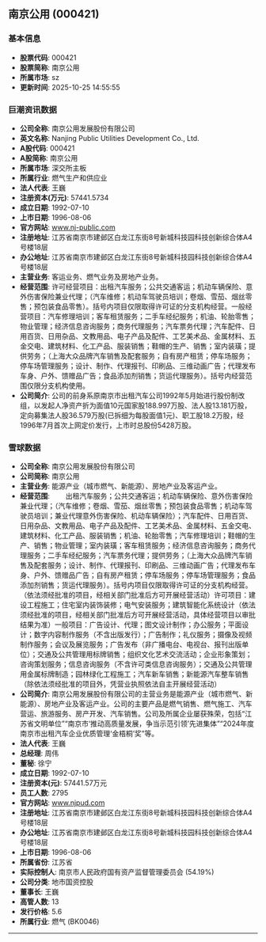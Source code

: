 ## 南京公用 (000421)

### 基本信息

- **股票代码**: 000421
- **股票简称**: 南京公用
- **所属市场**: sz
- **更新时间**: 2025-10-25 14:55:55

### 巨潮资讯数据

- **公司全称**: 南京公用发展股份有限公司
- **英文名称**: Nanjing Public Utilities Development Co., Ltd.
- **A股代码**: 000421
- **A股简称**: 南京公用
- **所属市场**: 深交所主板
- **所属行业**: 燃气生产和供应业
- **法人代表**: 王巍
- **注册资本(万元)**: 57441.5734
- **成立日期**: 1992-07-10
- **上市日期**: 1996-08-06
- **官方网站**: www.nj-public.com
- **注册地址**: 江苏省南京市建邺区白龙江东街8号新城科技园科技创新综合体A4号楼18层
- **办公地址**: 江苏省南京市建邺区白龙江东街8号新城科技园科技创新综合体A4号楼18层
- **主营业务**: 客运业务、燃气业务及房地产业务。
- **经营范围**: 许可经营项目：出租汽车服务；公共交通客运；机动车辆保险、意外伤害保险兼业代理；（汽车维修；机动车驾驶员培训；卷烟、雪茄、烟丝零售；预包装食品零售）。括号内项目仅限取得许可证的分支机构经营。一般经营项目：汽车修理培训；客车租赁服务；二手车经纪服务；机油、轮胎零售；物业管理；经济信息咨询服务；商务代理服务；汽车票务代理；汽车配件、日用百货、日用杂品、文教用品、电子产品及配件、工艺美术品、金属材料、五金交电、建筑材料、化工产品、服装销售；鞋帽的生产、销售；室内装璜；提供劳务；（上海大众品牌汽车销售及配套服务；自有房产租赁；停车场服务；停车场管理服务；设计、制作、代理报刊、印刷品、三维动画广告；代理发布车身、户外、馈赠品广告；食品添加剂销售；货运代理服务）。括号内经营范围仅限分支机构使用。
- **公司简介**: 公司的前身系原南京市出租汽车公司1992年5月始进行股份制改组，以发起人净资产折为面值10元国家股188.997万股、法人股13.181万股，定向募集法人股36.579万股(已拆细为每股面值1元)、职工股18.2万股，经1996年7月首次上网定价发行，上市时总股份5428万股。

### 雪球数据

- **公司全称**: 南京公用发展股份有限公司
- **公司简称**: 南京公用
- **主营业务**: 能源产业（城市燃气、新能源）、房地产业及客运产业。
- **经营范围**: 　　出租汽车服务；公共交通客运；机动车辆保险、意外伤害保险兼业代理；（汽车维修；卷烟、雪茄、烟丝零售；预包装食品零售；机动车驾驶员培训；兼业代理意外伤害保险、机动车辆保险）；汽车配件、日用百货、日用杂品、文教用品、电子产品及配件、工艺美术品、金属材料、五金交电、建筑材料、化工产品、服装销售；机油、轮胎零售；汽车修理培训；鞋帽的生产、销售；物业管理；室内装璜；客车租赁服务；经济信息咨询服务；商务代理服务；二手车经纪服务；汽车票务代理；提供劳务；（上海大众品牌汽车销售及配套服务；设计、制作、代理报刊、印刷品、三维动画广告；代理发布车身、户外、馈赠品广告；自有房产租赁；停车场服务；停车场管理服务；食品添加剂销售；货运代理服务）。括号内项目仅限取得许可证的分支机构经营。（依法须经批准的项目，经相关部门批准后方可开展经营活动）许可项目：建设工程施工；住宅室内装饰装修；电气安装服务；建筑智能化系统设计（依法须经批准的项目，经相关部门批准后方可开展经营活动，具体经营项目以审批结果为准）一般项目：广告设计、代理；图文设计制作；办公服务；平面设计；数字内容制作服务（不含出版发行）；广告制作；礼仪服务；摄像及视频制作服务；会议及展览服务；广告发布（非广播电台、电视台、报刊出版单位）；交通及公共管理用标牌销售；组织文化艺术交流活动；企业形象策划；咨询策划服务；信息咨询服务（不含许可类信息咨询服务）；交通及公共管理用金属标牌制造；园林绿化工程施工；汽车新车销售；新能源汽车整车销售（除依法须经批准的项目外，凭营业执照依法自主开展经营活动）
- **公司简介**: 南京公用发展股份有限公司的主营业务是能源产业（城市燃气、新能源）、房地产业及客运产业。公司的主要产品是燃气销售、燃气施工、汽车营运、旅游服务、房产开发、汽车销售。公司及所属企业屡获殊荣，包括“江苏省文明单位”“南京市‘推动高质量发展，争当示范引领’先进集体”“2024年度南京市出租汽车企业优质管理‘金梧桐’奖”等。
- **法人代表**: 王巍
- **总经理**: 周伟
- **董秘**: 徐宁
- **成立日期**: 1992-07-10
- **注册资本(元)**: 57441.57万元
- **员工人数**: 2795
- **官方网站**: www.njpud.com
- **注册地址**: 江苏省南京市建邺区白龙江东街8号新城科技园科技创新综合体A4号楼18层
- **办公地址**: 江苏省南京市建邺区白龙江东街8号新城科技园科技创新综合体A4号楼18层
- **上市日期**: 1996-08-06
- **所属省份**: 江苏省
- **实际控制人**: 南京市人民政府国有资产监督管理委员会 (54.19%)
- **公司分类**: 地市国资控股
- **董事长**: 王巍
- **高管人数**: 13
- **发行价格**: 5.6
- **所属行业**: 燃气 (BK0046)

---